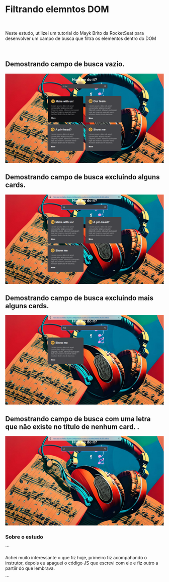 <h1>Filtrando elemntos DOM</h1>
<br>
<p>Neste estudo, utilizei um tutorial do Mayk Brito da RocketSeat para desenvolver um campo de busca que filtra os elementos dentro do DOM</p>
<br>
<h2>Demostrando campo de busca vazio. </h2>
<img src="print1.png">
<br>
<h2>Demostrando campo de busca excluindo alguns cards.</h2>
<img src="print2.png">
<br>
<h2>Demostrando campo de busca excluindo mais alguns cards.</h2>
<img src="print3.png">
<br>
<h2>Demostrando campo de busca com uma letra que não existe no título de nenhum card. .</h2>
<img src="print4.png">
<br>
<h3>Sobre o estudo</h3>
```
<p>Achei muito interessante o que fiz hoje, primeiro fiz acompahando o instrutor, depois eu apaguei o código JS que escrevi com ele e fiz outro a partiir do que lembrava. </p>
```
